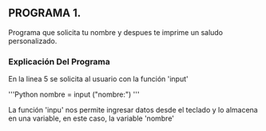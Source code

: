 ## PROGRAMA 1.
Programa que solicita tu nombre y despues te imprime un saludo personalizado.
### Explicación Del Programa
En la linea 5 se solicita al usuario con la función  'input'

'''Python
nombre = input ("nombre:") 
'''

La función 'inpu' nos permite ingresar datos desde el teclado y lo almacena en una variable, en este caso, la variable 'nombre'


